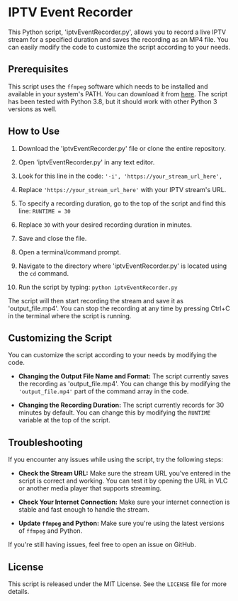 # IPTV Event Recorder

This Python script, 'iptvEventRecorder.py', allows you to record a live IPTV stream for a specified duration and saves the recording as an MP4 file. You can easily modify the code to customize the script according to your needs.

## Prerequisites

This script uses the `ffmpeg` software which needs to be installed and available in your system's PATH. You can download it from [here](https://ffmpeg.org/download.html). The script has been tested with Python 3.8, but it should work with other Python 3 versions as well.

## How to Use

1. Download the 'iptvEventRecorder.py' file or clone the entire repository.

2. Open 'iptvEventRecorder.py' in any text editor.

3. Look for this line in the code: `'-i', 'https://your_stream_url_here',`

4. Replace `'https://your_stream_url_here'` with your IPTV stream's URL.

5. To specify a recording duration, go to the top of the script and find this line: `RUNTIME = 30`

6. Replace `30` with your desired recording duration in minutes.

7. Save and close the file.

8. Open a terminal/command prompt.

9. Navigate to the directory where 'iptvEventRecorder.py' is located using the `cd` command.

10. Run the script by typing: `python iptvEventRecorder.py`

The script will then start recording the stream and save it as 'output_file.mp4'. You can stop the recording at any time by pressing Ctrl+C in the terminal where the script is running.

## Customizing the Script

You can customize the script according to your needs by modifying the code.

* **Changing the Output File Name and Format:** The script currently saves the recording as 'output_file.mp4'. You can change this by modifying the `'output_file.mp4'` part of the command array in the code.

* **Changing the Recording Duration:** The script currently records for 30 minutes by default. You can change this by modifying the `RUNTIME` variable at the top of the script.

## Troubleshooting

If you encounter any issues while using the script, try the following steps:

* **Check the Stream URL:** Make sure the stream URL you've entered in the script is correct and working. You can test it by opening the URL in VLC or another media player that supports streaming.

* **Check Your Internet Connection:** Make sure your internet connection is stable and fast enough to handle the stream.

* **Update `ffmpeg` and Python:** Make sure you're using the latest versions of `ffmpeg` and Python.

If you're still having issues, feel free to open an issue on GitHub.

## License

This script is released under the MIT License. See the `LICENSE` file for more details.
